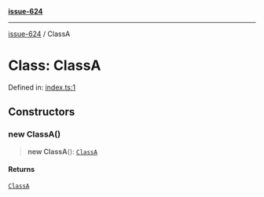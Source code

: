 [**issue-624**](../index.md)

***

[issue-624](../index.rst) / ClassA

# Class: ClassA

Defined in: [index.ts:1](https://github.com/typedoc2md/typedoc-plugin-markdown-scratchpad/blob/main/issues/624/src/index.ts#L1)

## Constructors

### new ClassA()

> **new ClassA**(): [`ClassA`](ClassA.md)

#### Returns

[`ClassA`](ClassA.md)
